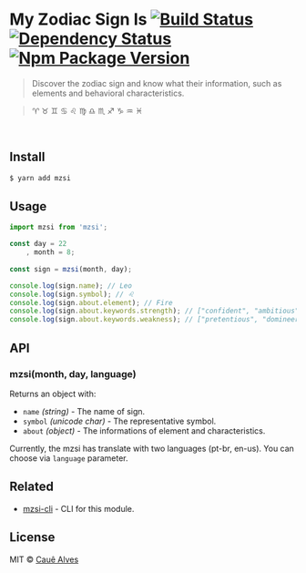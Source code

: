 # My Zodiac Sign Is [![Build Status](https://travis-ci.org/ceasbz/mzsi.svg?branch=master)](https://travis-ci.org/ceasbz/mzsi) [![Dependency Status](https://david-dm.org/ceasbz/mzsi.svg?style=flat-square)](https://david-dm.org/ceasbz/mzsi) [![Npm Package Version](https://img.shields.io/npm/v/mzsi.svg?style=flat-square)](https://www.npmjs.org/package/mzsi)

> Discover the zodiac sign and know what their information, such as elements and behavioral characteristics.

> :aries: :taurus: :gemini: :cancer: :leo: :virgo: :libra: :scorpius: :sagittarius: :capricorn: :aquarius: :pisces:

<br />

## Install 
```bash
$ yarn add mzsi
```

## Usage
```js
import mzsi from 'mzsi';

const day = 22
    , month = 8;
    
const sign = mzsi(month, day);

console.log(sign.name); // Leo
console.log(sign.symbol); // ♌
console.log(sign.about.element); // Fire
console.log(sign.about.keywords.strength); // ["confident", "ambitious", "generous", "loyal", "encouraging"]
console.log(sign.about.keywords.weakness); // ["pretentious", "domineering", "melodramatic", "stubborn", "vain"]
```

## API

### mzsi(month, day, language)

Returns an object with:

- `name` *(string)* - The name of sign.
- `symbol` *(unicode char)* - The representative symbol.
- `about` *(object)* - The informations of element and characteristics.


Currently, the mzsi has translate with two languages (pt-br, en-us). You can choose via `language` parameter.

## Related
- [mzsi-cli](https://github.com/ceasbz/mzsi-cli) - CLI for this module.

## License

MIT © [Cauê Alves](https://twitter.com/ceasbz)
